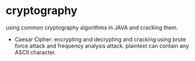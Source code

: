 # cryptography
using common cryptography algorithms in JAVA and cracking them.
- Caesar Cipher: encrypting and decrypting and cracking using brute force attack and frequency analysis attack. plaintext can contain any ASCII character.
